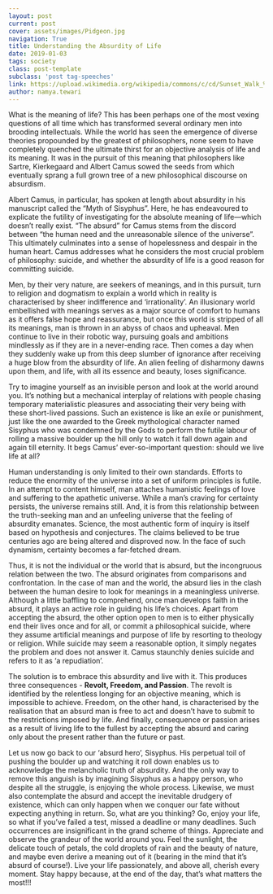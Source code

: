 ```yaml
---
layout: post
current: post
cover: assets/images/Pidgeon.jpg
navigation: True
title: Understanding the Absurdity of Life
date: 2019-01-03
tags: society
class: post-template
subclass: 'post tag-speeches'
link: https://upload.wikimedia.org/wikipedia/commons/c/cd/Sunset_Walk_%2873198759%29.jpeg
author: namya.tewari
---
```


What is the meaning of life? This has been perhaps one of the most vexing questions of all time which has transformed several ordinary men into brooding intellectuals. While the world has seen the emergence of diverse theories propounded by the greatest of philosophers, none seem to have completely quenched the ultimate thirst for an objective analysis of life and its meaning. It was in the pursuit of this meaning that philosophers like Sartre, Kierkegaard and Albert Camus sowed the seeds from which eventually sprang a full grown tree of a new philosophical discourse on absurdism.

Albert Camus, in particular, has spoken at length about absurdity in his manuscript called the “Myth of Sisyphus”. Here, he has endeavoured to explicate the futility of investigating for the absolute meaning of life—which doesn’t really exist. “The absurd” for Camus stems from the discord between “the human need and the unreasonable silence of the universe”. This ultimately culminates into a sense of hopelessness and despair in the human heart. Camus addresses what he considers the most crucial problem of philosophy: suicide, and whether the absurdity of life is a good reason for committing suicide.

Men, by their very nature, are seekers of meanings, and in this pursuit, turn to religion and dogmatism to explain a world which in reality is characterised by sheer indifference and ‘irrationality’. An illusionary world embellished with meanings serves as a major source of comfort to humans as it offers false hope and reassurance, but once this world is stripped of all its meanings, man is thrown in an abyss of chaos and upheaval. Men continue to live in their robotic way, pursuing goals and ambitions mindlessly as if they are in a never-ending race. Then comes a day when they suddenly wake up from this deep slumber of ignorance after receiving a huge blow from the absurdity of life. An alien feeling of disharmony dawns upon them, and life, with all its essence and beauty, loses significance.

Try to imagine yourself as an invisible person and look at the world around you. It’s nothing but a mechanical interplay of relations with people chasing temporary materialistic pleasures and associating their very being with these short-lived passions. Such an existence is like an exile or punishment, just like the one awarded to the Greek mythological character named Sisyphus who was condemned by the Gods to perform the futile labour of rolling a massive boulder up the hill only to watch it fall down again and again till eternity. It begs Camus’ ever-so-important question: should we live life at all?

Human understanding is only limited to their own standards. Efforts to reduce the enormity of the universe into a set of uniform principles is futile. In an attempt to content himself, man attaches humanistic feelings of love and suffering to the apathetic universe. While a man’s craving for certainty persists, the universe remains still. And, it is from this relationship between the truth-seeking man and an unfeeling universe that the feeling of absurdity emanates. Science, the most authentic form of inquiry is itself based on hypothesis and conjectures. The claims believed to be true centuries ago are being altered and disproved now. In the face of such dynamism, certainty becomes a far-fetched dream.

Thus, it is not the individual or the world that is absurd, but the incongruous relation between the two. The absurd originates from comparisons and confrontation. In the case of man and the world, the absurd lies in the clash between the human desire to look for meanings in a meaningless universe. Although a little baffling to comprehend, once man develops faith in the absurd, it plays an active role in guiding his life’s choices. Apart from accepting the absurd, the other option open to men is to either physically end their lives once and for all, or commit a philosophical suicide, where they assume artificial meanings and purpose of life by resorting to theology or religion. While suicide may seem a reasonable option, it simply negates the problem and does not answer it. Camus staunchly denies suicide and refers to it as ‘a repudiation’.

The solution is to embrace this absurdity and live with it. This produces three consequences - **Revolt, Freedom, and Passion**. The revolt is identified by the relentless longing for an objective meaning, which is impossible to achieve. Freedom, on the other hand, is characterised by the realisation that an absurd man is free to act and doesn’t have to submit to the restrictions imposed by life. And finally, consequence or passion arises as a result of living life to the fullest by accepting the absurd and caring only about the present rather than the future or past.

Let us now go back to our ‘absurd hero’, Sisyphus. His perpetual toil of pushing the boulder up and watching it roll down enables us to acknowledge the melancholic truth of absurdity. And the only way to remove this anguish is by imagining Sisyphus as a happy person, who despite all the struggle, is enjoying the whole process. Likewise, we must also contemplate the absurd and accept the inevitable drudgery of existence, which can only happen when we conquer our fate without expecting anything in return. So, what are you thinking? Go, enjoy your life, so what if you’ve failed a test, missed a deadline or many deadlines. Such occurrences are insignificant in the grand scheme of things. Appreciate and observe the grandeur of the world around you. Feel the sunlight, the delicate touch of petals, the cold droplets of rain and the beauty of nature, and maybe even derive a meaning out of it (bearing in the mind that it’s absurd of course!). Live your life passionately, and above all, cherish every moment. Stay happy because, at the end of the day, that’s what matters the most!!!
